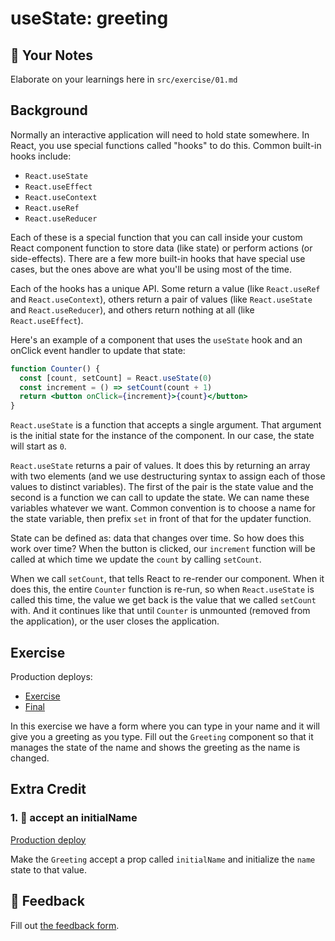 # useState: greeting

## 📝 Your Notes

Elaborate on your learnings here in `src/exercise/01.md`

## Background

Normally an interactive application will need to hold state somewhere. In React,
you use special functions called "hooks" to do this. Common built-in hooks
include:

- `React.useState`
- `React.useEffect`
- `React.useContext`
- `React.useRef`
- `React.useReducer`

Each of these is a special function that you can call inside your custom React
component function to store data (like state) or perform actions (or
side-effects). There are a few more built-in hooks that have special use cases,
but the ones above are what you'll be using most of the time.

Each of the hooks has a unique API. Some return a value (like `React.useRef` and
`React.useContext`), others return a pair of values (like `React.useState` and
`React.useReducer`), and others return nothing at all (like `React.useEffect`).

Here's an example of a component that uses the `useState` hook and an onClick
event handler to update that state:

```jsx
function Counter() {
  const [count, setCount] = React.useState(0)
  const increment = () => setCount(count + 1)
  return <button onClick={increment}>{count}</button>
}
```

`React.useState` is a function that accepts a single argument. That argument is
the initial state for the instance of the component. In our case, the state will
start as `0`.

`React.useState` returns a pair of values. It does this by returning an array
with two elements (and we use destructuring syntax to assign each of those
values to distinct variables). The first of the pair is the state value and the
second is a function we can call to update the state. We can name these
variables whatever we want. Common convention is to choose a name for the state
variable, then prefix `set` in front of that for the updater function.

State can be defined as: data that changes over time. So how does this work over
time? When the button is clicked, our `increment` function will be called at
which time we update the `count` by calling `setCount`.

When we call `setCount`, that tells React to re-render our component. When it
does this, the entire `Counter` function is re-run, so when `React.useState` is
called this time, the value we get back is the value that we called `setCount`
with. And it continues like that until `Counter` is unmounted (removed from the
application), or the user closes the application.

## Exercise

Production deploys:

- [Exercise](https://react-hooks.netlify.app/isolated/exercise/01.js)
- [Final](https://react-hooks.netlify.app/isolated/final/01.js)

In this exercise we have a form where you can type in your name and it will give
you a greeting as you type. Fill out the `Greeting` component so that it manages
the state of the name and shows the greeting as the name is changed.

## Extra Credit

### 1. 💯 accept an initialName

[Production deploy](https://react-hooks.netlify.app/isolated/final/01.extra-1.js)

Make the `Greeting` accept a prop called `initialName` and initialize the `name`
state to that value.

## 🦉 Feedback

Fill out
[the feedback form](https://ws.kcd.im/?ws=React%20Hooks%20%F0%9F%8E%A3&e=01%3A%20useState%3A%20greeting&em=2650828%2Bkevinfodness%40users.noreply.github.com).
